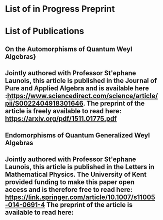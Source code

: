 
<h1>List of in Progress Preprint</h1>








<h1>List of Publications</h1>

<h2> On the Automorphisms of Quantum Weyl Algebras} <h2>

Jointly authored with Professor St\'ephane Launois, this article is published in the Journal of Pure and Applied Algebra 
and is available here :https://www.sciencedirect.com/science/article/pii/S0022404918301646. The preprint of the article is freely 
available to read here: https://arxiv.org/pdf/1511.01775.pdf  

<h2> Endomorphisms of Quantum Generalized Weyl Algebras <h2>

Jointly authored with Professor St\'ephane Launois, this article is published in the Letters in Mathematical Physics. 
The University of Kent provided funding to make this paper open access and is therefore free to read here: https://link.springer.com/article/10.1007/s11005-014-0691-4
The preprint of the article is available to read here:


